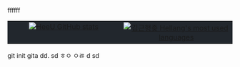 ffffff<table style="width: 100%; background-color: #22272d; border-collapse: collapse;">
  <tr style="background-color: #22272d;">
    <td style="width: 50%; text-align: center; vertical-align: top; background-color: #22272d;">
      <a href="#"><img title="HeeU GitHub stats" src="https://github-readme-stats.vercel.app/api?username=khellang&show_icons=true&count_private=true&hide_rank=false&include_all_commits=true&title_color=adbac7&icon_color=3ad253&text_color=768390&bg_color=22272d&hide_border=true" align="center"></a>
    </td>
    <td style="width: 50%; text-align: center; vertical-align: top; background-color: #22272d;">
      <a href="#"><img title="김근형좆 Hellang's most used languages" src="https://github-readme-stats.vercel.app/api/top-langs/?username=khellang&langs_count=6&layout=compact&title_color=adbac7&text_color=768390&bg_color=22272d&hide_border=true" align="center"></a>
    </td>
  </tr>
</table>
git init gita dd.
sd
ㅎㅇ
ㅇㅀ
d
sd
